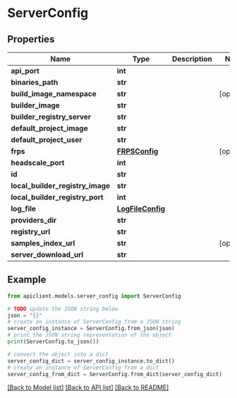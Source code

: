 # ServerConfig


## Properties

Name | Type | Description | Notes
------------ | ------------- | ------------- | -------------
**api_port** | **int** |  | 
**binaries_path** | **str** |  | 
**build_image_namespace** | **str** |  | [optional] 
**builder_image** | **str** |  | 
**builder_registry_server** | **str** |  | 
**default_project_image** | **str** |  | 
**default_project_user** | **str** |  | 
**frps** | [**FRPSConfig**](FRPSConfig.md) |  | [optional] 
**headscale_port** | **int** |  | 
**id** | **str** |  | 
**local_builder_registry_image** | **str** |  | 
**local_builder_registry_port** | **int** |  | 
**log_file** | [**LogFileConfig**](LogFileConfig.md) |  | 
**providers_dir** | **str** |  | 
**registry_url** | **str** |  | 
**samples_index_url** | **str** |  | [optional] 
**server_download_url** | **str** |  | 

## Example

```python
from apiclient.models.server_config import ServerConfig

# TODO update the JSON string below
json = "{}"
# create an instance of ServerConfig from a JSON string
server_config_instance = ServerConfig.from_json(json)
# print the JSON string representation of the object
print(ServerConfig.to_json())

# convert the object into a dict
server_config_dict = server_config_instance.to_dict()
# create an instance of ServerConfig from a dict
server_config_from_dict = ServerConfig.from_dict(server_config_dict)
```
[[Back to Model list]](../README.md#documentation-for-models) [[Back to API list]](../README.md#documentation-for-api-endpoints) [[Back to README]](../README.md)


